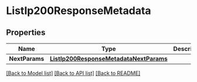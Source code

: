 # ListIp200ResponseMetadata

## Properties

Name | Type | Description | Notes
------------ | ------------- | ------------- | -------------
**NextParams** | [**ListIp200ResponseMetadataNextParams**](ListIp200ResponseMetadataNextParams.md) |  |[optional] 

[[Back to Model list]](../README.md#documentation-for-models) [[Back to API list]](../README.md#documentation-for-api-endpoints) [[Back to README]](../README.md)


